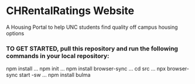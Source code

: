 # CHRentalRatings Website

 A Housing Portal to help UNC students find quality off campus housing options


### TO GET STARTED, pull this repository and run the following commands in your local repository:

 npm install ...
 npm init ...
 npm install browser-sync ...
 cd src ...
 npx browser-sync start -sw ...
 npm install bulma
